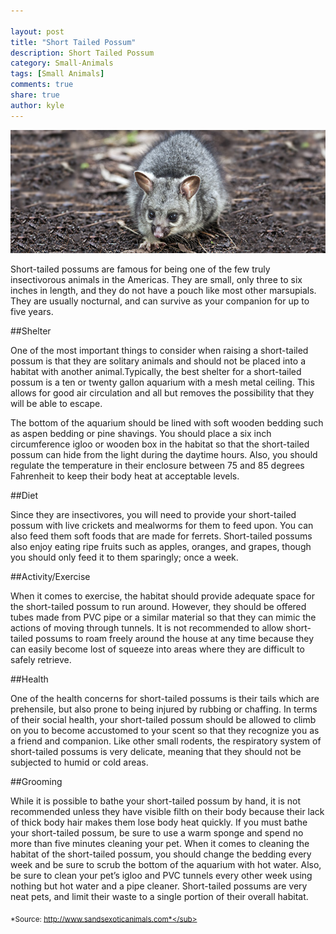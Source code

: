 ```yaml
--- 

layout: post
title: "Short Tailed Possum"
description: Short Tailed Possum
category: Small-Animals
tags: [Small Animals]
comments: true
share: true
author: kyle
--- 
```


<img src="/images/possum-1.jpg" class="img-post">

Short-tailed possums are famous for being one of the few truly insectivorous animals in the Americas. They are small, only three to six inches in length, and they do not have a pouch like most other marsupials. They are usually nocturnal, and can survive as your companion for up to five years.

##Shelter

One of the most important things to consider when raising a short-tailed possum is that they are solitary animals and should not be placed into a habitat with another animal.Typically, the best shelter for a short-tailed possum is a ten or twenty gallon aquarium with a mesh metal ceiling. This allows for good air circulation and all but removes the possibility that they will be able to escape. 

The bottom of the aquarium should be lined with soft wooden bedding such as aspen bedding or pine shavings. You should place a six inch circumference igloo or wooden box in the habitat so that the short-tailed possum can hide from the light during the daytime hours. Also, you should regulate the temperature in their enclosure between 75 and 85 degrees Fahrenheit to keep their body heat at acceptable levels.

##Diet

Since they are insectivores, you will need to provide your short-tailed possum with live crickets and mealworms for them to feed upon. 
You can also feed them soft foods that are made for ferrets. Short-tailed possums also enjoy eating ripe fruits such as apples, oranges, and grapes, though you should only feed it to them sparingly; once a week.

##Activity/Exercise 

When it comes to exercise, the habitat should provide adequate space for the short-tailed possum to run around. However, they should be offered tubes made from PVC pipe or a similar material so that they can mimic the actions of moving through tunnels. It is not recommended to allow short-tailed possums to roam freely around the house at any time because they can easily become lost of squeeze into areas where they are difficult to safely retrieve.

##Health

One of the health concerns for short-tailed possums is their tails which are prehensile, but also prone to being injured by rubbing or chaffing.
In terms of their social health, your short-tailed possum should be allowed to climb on you to become accustomed to your scent so that they recognize you as a friend and companion. Like other small rodents, the respiratory system of short-tailed possums is very delicate, meaning that they should not be subjected to humid or cold areas.

##Grooming

While it is possible to bathe your short-tailed possum by hand, it is not recommended unless they have visible filth on their body because their lack of thick body hair makes them lose body heat quickly. If you must bathe your short-tailed possum, be sure to use a warm sponge and spend no more than five minutes cleaning your pet. When it comes to cleaning the habitat of the short-tailed possum, you should change the bedding every week and be sure to scrub the bottom of the aquarium with hot water. Also, be sure to clean your pet’s igloo and PVC tunnels every other week using nothing but hot water and a pipe cleaner. Short-tailed possums are very neat pets, and limit their waste to a single portion of their overall habitat.

<sub>*Source: http://www.sandsexoticanimals.com*</sub>